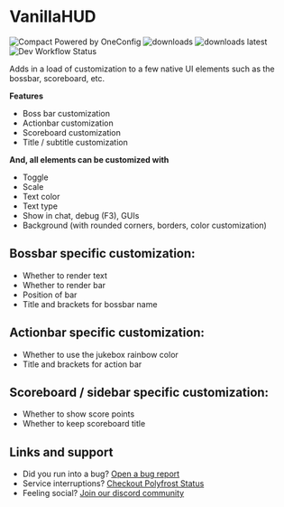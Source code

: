 # VanillaHUD

![Compact Powered by OneConfig](https://polyfrost.org/img/compact_vector.svg)
<img alt="downloads" src="https://img.shields.io/github/downloads/W-OVERFLOW/VanillaHUD/total?color=F5C400&style=for-the-badge" /> <img alt="downloads latest" src="https://img.shields.io/github/downloads-pre/W-OVERFLOW/VanillaHUD/latest/total?color=F5C400&style=for-the-badge" />
![Dev Workflow Status](https://img.shields.io/github/v/release/Polyfrost/VanillaHUD.svg?style=for-the-badge&color=1452cc&label=release)

Adds in a load of customization to a few native UI elements such as the bossbar, scoreboard, etc.

**Features**
- Boss bar customization
- Actionbar customization
- Scoreboard customization
- Title / subtitle customization


**And, all elements can be customized with**
- Toggle
- Scale
- Text color
- Text type
- Show in chat, debug (F3), GUIs
- Background (with rounded corners, borders, color customization)

## Bossbar specific customization:
- Whether to render text
- Whether to render bar
- Position of bar
- Title and brackets for bossbar name

## Actionbar specific customization:
- Whether to use the jukebox rainbow color
- Title and brackets for action bar

## Scoreboard / sidebar specific customization:
- Whether to show score points
- Whether to keep scoreboard title

## Links and support
* Did you run into a bug? [Open a bug report](https://polyfrost.org/discord)
* Service interruptions? [Checkout Polyfrost Status](https://status.polyfrost.org/)
* Feeling social? [Join our discord community](https://polyfrost.org/discord)
